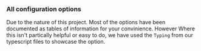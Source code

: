 <!-- @format -->

### All configuration options

Due to the nature of this project. Most of the options have been documented as tables of information for your convinience. However Where this isn't partically helpful or easy to do, we have used the `Typing` from our typescript files to showcase the option.

<!-- #include shared/root.md -->
<!-- #include shared/runners.md -->
<!-- #include conventions/issueConfig.md -->
<!-- #include conventions/projectConfig.md -->
<!-- #include conventions/pullRequestConfig.md -->
<!-- #include conventions/pullRequestConfig.md -->
<!-- #include shared/enforceConventions.md -->
<!-- #include shared/sharedConventionConfig.md -->
